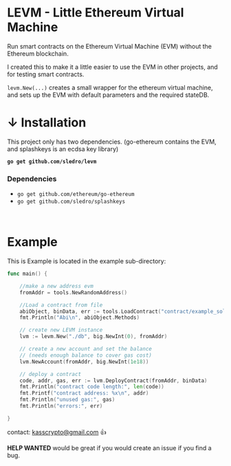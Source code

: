 # LEVM - Little Ethereum Virtual Machine

Run smart contracts on the Ethereum Virtual Machine (EVM) without the Ethereum blockchain. 

I created this to make it a little easier to use the EVM in other projects, and for testing smart contracts.

`levm.New(...)` creates a small wrapper for the ethereum virtual machine, and sets up the EVM with default parameters and the required stateDB.

# ↓ Installation

This project only has two dependencies. (go-ethereum contains the EVM, and splashkeys is an ecdsa key library)

**`go get github.com/sledro/levm`**

### Dependencies
- `go get github.com/ethereum/go-ethereum`
- `go get github.com/sledro/splashkeys`

<br>

# Example 
This is Example is located in the example sub-directory:

```go
func main() {

	//make a new address evm
	fromAddr = tools.NewRandomAddress()

	//Load a contract from file
	abiObject, binData, err := tools.LoadContract("contract/example_sol_Example.abi", "contract/example_sol_Example.bin")
	fmt.Println("Abi\n", abiObject.Methods)

	// create new LEVM instance
	lvm := levm.New("./db", big.NewInt(0), fromAddr)

	// create a new account and set the balance
	// (needs enough balance to cover gas cost)
	lvm.NewAccount(fromAddr, big.NewInt(1e18))

	// deploy a contract
	code, addr, gas, err := lvm.DeployContract(fromAddr, binData)
	fmt.Println("contract code length:", len(code))
	fmt.Printf("contract address: %x\n", addr)
	fmt.Println("unused gas:", gas)
	fmt.Println("errors:", err)

}
```

contact: kasscrypto@gmail.com 👍

**HELP WANTED** would be great if you would create an issue if you find a bug.